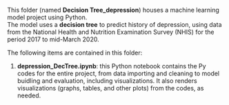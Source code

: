 This folder (named **Decision Tree_depression**) houses a machine learning model project using Python.  
The model uses a **decision tree** to predict history of depression, using data from the National Health and Nutrition Examination Survey (NHIS) for the period 2017 to mid-March 2020.

The following items are contained in this folder:  
1. **depression_DecTree.ipynb**: this Python notebook contains the Py codes for the entire project, from data importing and cleaning to model buidling and evaluation, including visualizations. It also renders visualizations (graphs, tables, and other plots) from the codes, as needed.
